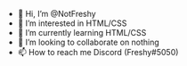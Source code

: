 - 👋 Hi, I’m @NotFreshy
- 👀 I’m interested in HTML/CSS
- 🌱 I’m currently learning HTML/CSS
- 💞️ I’m looking to collaborate on nothing
- 📫 How to reach me Discord (Freshy#5050)

<!---
NotFreshy/NotFreshy is a ✨ special ✨ repository because its `README.md` (this file) appears on your GitHub profile.
You can click the Preview link to take a look at your changes.
--->
